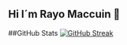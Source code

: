 ## Hi I´m Rayo Maccuin 👋

##GitHub Stats 
[![GitHub Streak](https://github-readme-streak-stats.herokuapp.com?user=Rayo-Maccuin&theme=tokyonight&hide_border=true&border_radius=10&locale=es)](https://git.io/streak-stats)

<!--
**Rayo-Maccuin/Rayo-Maccuin** is a ✨ _special_ ✨ repository because its `README.md` (this file) appears on your GitHub profile.

Here are some ideas to get you started:

- 🔭 I’m currently working on ...
- 🌱 I’m currently learning ...
- 👯 I’m looking to collaborate on ...
- 🤔 I’m looking for help with ...
- 💬 Ask me about ...
- 📫 How to reach me: ...
- 😄 Pronouns: ...
- ⚡ Fun fact: ...
-->
